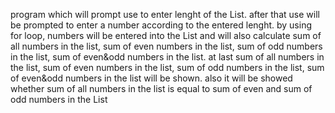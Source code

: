 program which will prompt use to enter lenght of the List.
after that use will be prompted to enter a number according to the entered lenght.
by using for loop, numbers will be entered into the List and will also calculate sum of all numbers in the list, sum of even numbers in the list, sum of odd numbers in the list, sum of even&odd numbers in the list.
at last sum of all numbers in the list, sum of even numbers in the list, sum of odd numbers in the list, sum of even&odd numbers in the list will be shown.
also it will be showed whether sum of all numbers in the list is equal to sum of even and sum of odd numbers in the List
